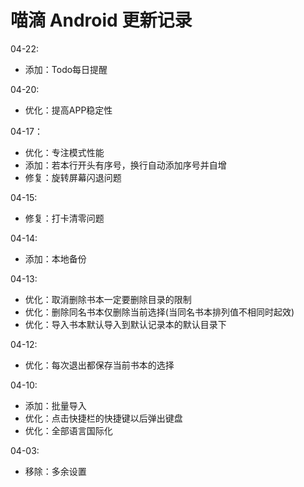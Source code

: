 # 喵滴 Android 更新记录

04-22:
* 添加：Todo每日提醒

04-20:
* 优化：提高APP稳定性

04-17：
* 优化：专注模式性能
* 添加：若本行开头有序号，换行自动添加序号并自增
* 修复：旋转屏幕闪退问题

04-15:
* 修复：打卡清零问题

04-14:
* 添加：本地备份

04-13:
* 优化：取消删除书本一定要删除目录的限制
* 优化：删除同名书本仅删除当前选择(当同名书本排列值不相同时起效)
* 优化：导入书本默认导入到默认记录本的默认目录下

04-12:
* 优化：每次退出都保存当前书本的选择

04-10:
* 添加：批量导入
* 优化：点击快捷栏的快捷键以后弹出键盘
* 优化：全部语言国际化

04-03:
* 移除：多余设置